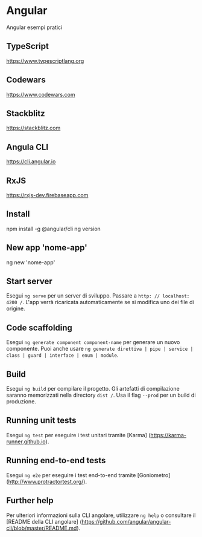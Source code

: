#   Angular
Angular esempi pratici

## TypeScript
https://www.typescriptlang.org

## Codewars
https://www.codewars.com

## Stackblitz
https://stackblitz.com

## Angula CLI
https://cli.angular.io

## RxJS
https://rxjs-dev.firebaseapp.com

## Install
npm install -g @angular/cli
ng version

## New app 'nome-app'
ng new 'nome-app'

## Start server
Esegui `ng serve` per un server di sviluppo. Passare a `http: // localhost: 4200 /`. L'app verrà ricaricata automaticamente se si modifica uno dei file di origine.

## Code scaffolding
Esegui `ng generate component component-name` per generare un nuovo componente. Puoi anche usare `ng generate direttiva | pipe | service | class | guard | interface | enum | module`.

## Build
Esegui `ng build` per compilare il progetto. Gli artefatti di compilazione saranno memorizzati nella directory `dist /`. Usa il flag `--prod` per un build di produzione.

## Running unit tests
Esegui `ng test` per eseguire i test unitari tramite [Karma] (https://karma-runner.github.io).

## Running end-to-end tests
Esegui `ng e2e` per eseguire i test end-to-end tramite [Goniometro] (http://www.protractortest.org/).

## Further help
Per ulteriori informazioni sulla CLI angolare, utilizzare `ng help` o consultare il [README della CLI angolare] (https://github.com/angular/angular-cli/blob/master/README.md).


